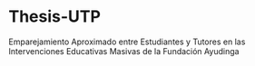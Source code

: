 # Thesis-UTP
Emparejamiento Aproximado entre Estudiantes y Tutores en las Intervenciones Educativas Masivas de la Fundación Ayudinga
